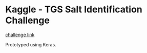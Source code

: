 # Kaggle - TGS Salt Identification Challenge
[challenge link](https://www.kaggle.com/c/tgs-salt-identification-challenge)

Prototyped using Keras.
